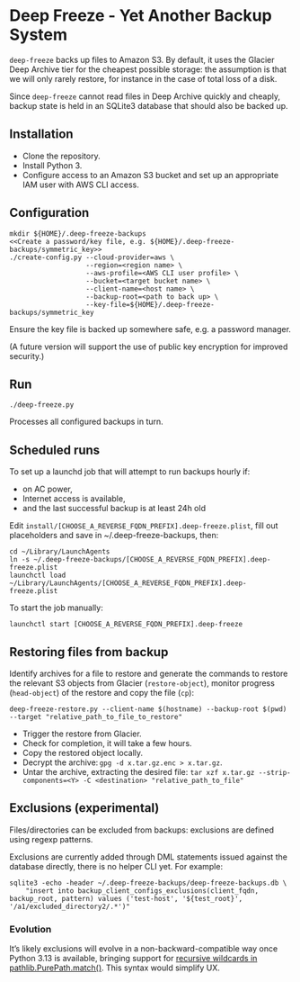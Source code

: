 # Deep Freeze - Yet Another Backup System

`deep-freeze` backs up files to Amazon S3\. By default, it uses the Glacier Deep Archive tier for the cheapest possible storage: the assumption is that we will only rarely restore, for instance in the case of total loss of a disk.

Since `deep-freeze` cannot read files in Deep Archive quickly and cheaply, backup state is held in an SQLite3 database that should also be backed up.

## Installation

- Clone the repository.
- Install Python 3.
- Configure access to an Amazon S3 bucket and set up an appropriate IAM user with AWS CLI access.

## Configuration

```shell
mkdir ${HOME}/.deep-freeze-backups
<<Create a password/key file, e.g. ${HOME}/.deep-freeze-backups/symmetric_key>>
./create-config.py --cloud-provider=aws \
                   --region=<region name> \
                   --aws-profile=<AWS CLI user profile> \
                   --bucket=<target bucket name> \
                   --client-name=<host name> \
                   --backup-root=<path to back up> \
                   --key-file=${HOME}/.deep-freeze-backups/symmetric_key
```

Ensure the key file is backed up somewhere safe, e.g. a password manager.

(A future version will support the use of public key encryption for improved security.)

## Run

```shell
./deep-freeze.py
```

Processes all configured backups in turn.

## Scheduled runs

To set up a launchd job that will attempt to run backups hourly if:

* on AC power,
* Internet access is available,
* and the last successful backup is at least 24h old

Edit `install/[CHOOSE_A_REVERSE_FQDN_PREFIX].deep-freeze.plist`, fill out placeholders and save in ~/.deep-freeze-backups, then:

```shell
cd ~/Library/LaunchAgents
ln -s ~/.deep-freeze-backups/[CHOOSE_A_REVERSE_FQDN_PREFIX].deep-freeze.plist
launchctl load ~/Library/LaunchAgents/[CHOOSE_A_REVERSE_FQDN_PREFIX].deep-freeze.plist
```

To start the job manually:

```shell
launchctl start [CHOOSE_A_REVERSE_FQDN_PREFIX].deep-freeze
```

## Restoring files from backup

Identify archives for a file to restore and generate the commands to restore the relevant S3 objects from Glacier (`restore-object`), monitor progress (`head-object`) of the restore and copy the file (`cp`):

```shell
deep-freeze-restore.py --client-name $(hostname) --backup-root $(pwd) --target "relative_path_to_file_to_restore"
```

* Trigger the restore from Glacier.
* Check for completion, it will take a few hours.
* Copy the restored object locally.
* Decrypt the archive: `gpg -d x.tar.gz.enc > x.tar.gz`.
* Untar the archive, extracting the desired file: `tar xzf x.tar.gz --strip-components=<Y> -C <destination> "relative_path_to_file"`

## Exclusions (experimental)

Files/directories can be excluded from backups: exclusions are defined using regexp patterns.

Exclusions are currently added through DML statements issued against the database directly, there is no helper CLI yet. For example:

```shell
sqlite3 -echo -header ~/.deep-freeze-backups/deep-freeze-backups.db \
    "insert into backup_client_configs_exclusions(client_fqdn, backup_root, pattern) values ('test-host', '${test_root}', '/a1/excluded_directory2/.*')"
```

### Evolution

It’s likely exclusions will evolve in a non-backward-compatible way once Python 3.13 is available, bringing support for [recursive wildcards in pathlib.PurePath.match()](https://github.com/python/cpython/issues/73435). This syntax would simplify UX.
